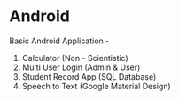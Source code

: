 # Android
Basic Android Application - 

1. Calculator (Non - Scientistic)
2. Multi User Login (Admin & User)
3. Student Record App (SQL Database)
4. Speech to Text (Google Material Design)
